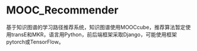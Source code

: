 # MOOC_Recommender
基于知识图谱的学习路径推荐系统，知识图谱使用MOOCcube，推荐算法暂定使用transE和MKR，语言用Python，前后端框架采取Django，可能使用框架pytorch或TensorFlow。
